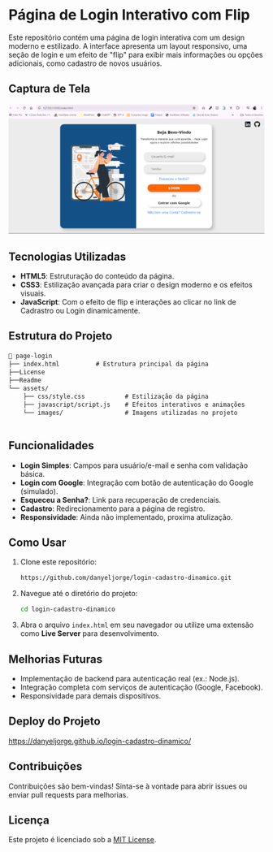 
# Página de Login Interativo com Flip

Este repositório contém uma página de login interativa com um design moderno e estilizado. A interface apresenta um layout responsivo, uma seção de login e um efeito de "flip" para exibir mais informações ou opções adicionais, como cadastro de novos usuários. 

## Captura de Tela

![Captura de Tela da Página de Login](./asset/img/pagina%20de%20login%20interativo.png)

## Tecnologias Utilizadas

- **HTML5**: Estruturação do conteúdo da página.
- **CSS3**: Estilização avançada para criar o design moderno e os efeitos visuais.
- **JavaScript**: Com o efeito de flip e interações ao clicar no link de Cadrastro ou Login dinamicamente.

## Estrutura do Projeto

```
📁 page-login
├── index.html          # Estrutura principal da página
├──License
├──Readme
└── assets/
    ├── css/style.css           # Estilização da página
    ├── javascript/script.js    # Efeitos interativos e animações
    └── images/                 # Imagens utilizadas no projeto
     
```

## Funcionalidades

- **Login Simples**: Campos para usuário/e-mail e senha com validação básica.
- **Login com Google**: Integração com botão de autenticação do Google (simulado).
- **Esqueceu a Senha?**: Link para recuperação de credenciais.
- **Cadastro**: Redirecionamento para a página de registro.
- **Responsividade**: Ainda não implementado, proxima atulização.

## Como Usar

1. Clone este repositório:
   ```bash
   https://github.com/danyeljorge/login-cadastro-dinamico.git
   ```

2. Navegue até o diretório do projeto:
   ```bash
   cd login-cadastro-dinamico
   ```

3. Abra o arquivo `index.html` em seu navegador ou utilize uma extensão como **Live Server** para desenvolvimento.


## Melhorias Futuras

- Implementação de backend para autenticação real (ex.: Node.js).
- Integração completa com serviços de autenticação (Google, Facebook).
- Responsividade para demais dispositivos.

## Deploy do Projeto 

https://danyeljorge.github.io/login-cadastro-dinamico/

## Contribuições

Contribuições são bem-vindas! Sinta-se à vontade para abrir issues ou enviar pull requests para melhorias.

## Licença

Este projeto é licenciado sob a [MIT License](LICENSE).
